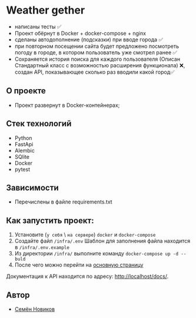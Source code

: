 # Weather gether

- написаны тесты ✅
- Проект обёрнут в Docker + docker-compose + nginx
- сделаны автодополнение (подсказки) при вводе города ✅
- при повторном посещении сайта будет предложено посмотреть погоду в городе,
в котором пользователь уже смотрел ранее ✅
- Сохраняется история поиска для каждого пользователя (Описан Стандартный класс с возможностью расширения функционала) ❌,
создан API, показывающее сколько раз вводили какой город✅

## О проекте

- Проект развернут в Docker-контейнерах;

## Стек технологий

- Python
- FastApi
- Alembic
- SQlite
- Docker
- pytest

## Зависимости

- Перечислены в файле requirements.txt

## **Как запустить проект**:

1. Установите (`у себя` \ `на сервере`) `docker` и `docker-compose`
2. Создайте файл `/infra/.env` Шаблон для заполнения файла находится в `/infra/.env.example`
3. Из директории `/infra/` выполните команду `docker-compose up -d --buld`
4. После чего можно перейти на [основную страницу](http://localhost/weather/)

Документация к API находится по адресу: <http://localhost/docs/>.

## Автор

- [Семён Новиков](https://github.com/Sovraska) 
